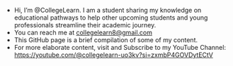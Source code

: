 - Hi, I’m @CollegeLearn. I am a student sharing my knowledge on educational pathways to help other upcoming students and young professionals streamline their academic journey.
- You can reach me at collegelearn8@gmail.com
- This GitHub page is a brief compilation of some of my content.
- For more elaborate content, visit and Subscribe to my YouTube Channel: https://youtube.com/@collegelearn-uo3kv?si=zxmbP4GOVDytECtV 
<!---
CollegeLearn/CollegeLearn is a ✨ special ✨ repository because its `README.md` (this file) appears on your GitHub profile.
You can click the Preview link to take a look at your changes.
--->
